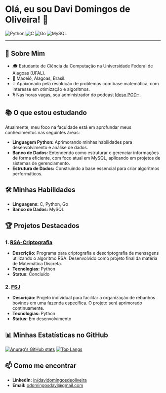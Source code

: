 # Olá, eu sou Davi Domingos de Oliveira! 👋

![Python](https://img.shields.io/badge/Python-3776AB?style=for-the-badge&logo=python&logoColor=white)
![C](https://img.shields.io/badge/C-00599C?style=for-the-badge&logo=c&logoColor=white)
![Go](https://img.shields.io/badge/Go-00ADD8?style=for-the-badge&logo=go&logoColor=white)
![MySQL](https://img.shields.io/badge/MySQL-005C84?style=for-the-badge&logo=mysql&logoColor=white)

---

## 🚀 Sobre Mim

*   🎓 Estudante de Ciência da Computação na Universidade Federal de Alagoas (UFAL).
*   📍 Maceió, Alagoas, Brasil.
*   💡 Apaixonado pela resolução de problemas com base matemática, com interesse em otimização e algoritmos.
*   🎙️ Nas horas vagas, sou administrador do podcast [Idoso POD+](URL_DO_PODCAST). 

## 📚 O que estou estudando

Atualmente, meu foco na faculdade está em aprofundar meus conhecimentos nas seguintes áreas:

*   **Linguagem Python:** Aprimorando minhas habilidades para desenvolvimento e análise de dados.
*   **Banco de Dados:** Entendendo como estruturar e gerenciar informações de forma eficiente, com foco atual em MySQL, aplicando em projetos de sistemas de gerenciamento.
*   **Estrutura de Dados:** Construindo a base essencial para criar algoritmos performáticos.

## 🛠️ Minhas Habilidades

*   **Linguagens:** C, Python, Go
*   **Banco de Dados:** MySQL

## 🏆 Projetos Destacados

### 1. [RSA-Criptografia](https://github.com/Dom1ng0s/RSA-Criptografia)

*   **Descrição:** Programa para criptografia e descriptografia de mensagens utilizando o algoritmo RSA. Desenvolvido como projeto final da matéria de Matemática Discreta.
*   **Tecnologias:** Python
*   **Status:** Concluído

### 2. [FSJ](https://github.com/Dom1ng0s/FSJ)

*   **Descrição:** Projeto individual para facilitar a organização de rebanhos bovinos em uma fazenda específica. O projeto será aprimorado continuamente.
*   **Tecnologias:** Python
*   **Status:** Em desenvolvimento

## 📊 Minhas Estatísticas no GitHub

[![Anurag's GitHub stats](https://github-readme-stats.vercel.app/api?username=Dom1ng0s&show_icons=true&theme=dark )](https://github.com/anuraghazra/github-readme-stats )
[![Top Langs](https://github-readme-stats.vercel.app/api/top-langs/?username=Dom1ng0s&layout=compact&theme=dark )](https://github.com/anuraghazra/github-readme-stats )


## 📫 Como me encontrar

*   **LinkedIn:** [in/davidomingosdeoliveira](https://www.linkedin.com/in/davidomingosdeoliveira/)
*   **Email:** odomingosdavi@gmail.com

```
